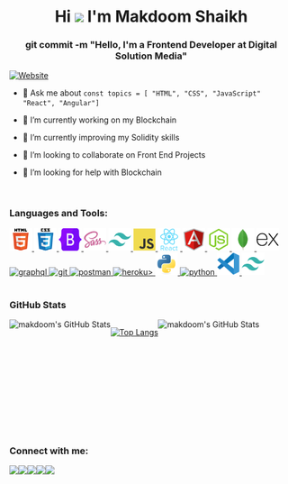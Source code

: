 <h1 align="center">Hi <img src="https://raw.githubusercontent.com/iampavangandhi/iampavangandhi/master/gifs/Hi.gif" width="30px"> I'm Makdoom Shaikh</h1>
<h3 align="center">git commit -m <b>"Hello, I'm a Frontend Developer at Digital Solution Media" </b></h3>

[![Website](https://img.shields.io/website?label=Portfolio&up_message=Online&url=https%3A%2F%2Fmakdoom.github.io%2F)](https://makdoom.github.io)


- 💬 Ask me about ``` const topics = [ "HTML", "CSS", "JavaScript" "React", "Angular"] ```

- 🔭 I’m currently working on my Blockchain

- 🌱 I’m currently improving my Solidity skills 

- 👯 I’m looking to collaborate on Front End Projects

- 🤔 I’m looking for help with Blockchain


<br/>

### Languages and Tools:
<div>
   <a href="https://www.w3.org/html/" target="_blank"> <img src="https://raw.githubusercontent.com/devicons/devicon/master/icons/html5/html5-original-wordmark.svg" alt="html5" width="40" height="40"/> </a><a href="https://www.w3schools.com/css/" target="_blank"> <img src="https://raw.githubusercontent.com/devicons/devicon/master/icons/css3/css3-original-wordmark.svg" alt="css3" width="40" height="40"/> </a><a href="https://getbootstrap.com" target="_blank"> <img src="https://raw.githubusercontent.com/devicons/devicon/master/icons/bootstrap/bootstrap-original.svg" alt="bootstrap" width="40" height="40"/> </a><a href="https://sass-lang.com//" target="_blank"> <img src="https://raw.githubusercontent.com/devicons/devicon/master/icons/sass/sass-original.svg" alt="sass" width="40" height="40"/> </a><a href="https://www.code.visualstudio.com/" target="_blank"> <img src="https://raw.githubusercontent.com/devicons/devicon/master/icons/tailwindcss/tailwindcss-plain.svg" alt="mysql" width="40" height="40"/> </a><a href="https://developer.mozilla.org/en-US/docs/Web/JavaScript" target="_blank"> <img src="https://raw.githubusercontent.com/devicons/devicon/master/icons/javascript/javascript-original.svg" alt="javascript" width="40" height="40"/> </a><a href="https://reactjs.org/" target="_blank"> <img src="https://raw.githubusercontent.com/devicons/devicon/master/icons/react/react-original-wordmark.svg" alt="react" width="40" height="40"/> </a><a href="https://angular.io/" target="_blank"> <img src="https://raw.githubusercontent.com/devicons/devicon/master/icons/angularjs/angularjs-original.svg" alt="angular" width="40" height="40"/> </a><a href="https://nodejs.org" target="_blank"> <img src="https://raw.githubusercontent.com/devicons/devicon/master/icons/nodejs/nodejs-original.svg" alt="angular" width="40" height="40"/> </a><a href="https://www.mongodb.com/" target="_blank"> <img src="https://raw.githubusercontent.com/devicons/devicon/master/icons/mongodb/mongodb-original.svg" alt="angular" width="40" height="40"/> </a><a href="https://www.expressjs.com/" target="_blank" style="color:white"> <img src="https://raw.githubusercontent.com/devicons/devicon/master/icons/express/express-original.svg" alt="angular" width="40" height="40"/> </a><a href="https://graphql.org" target="_blank"> <img src="https://www.vectorlogo.zone/logos/graphql/graphql-icon.svg" alt="graphql" width="40" height="40"/> </a> <a href="https://git-scm.com/" target="_blank"> <img src="https://www.vectorlogo.zone/logos/git-scm/git-scm-icon.svg" alt="git" width="40" height="40"/> </a><a href="https://postman.com" target="_blank"> <img src="https://www.vectorlogo.zone/logos/getpostman/getpostman-icon.svg" alt="postman" width="40" height="40"/> </a><a href="https://heroku.com" target="_blank"> <img src="https://www.vectorlogo.zone/logos/heroku/heroku-icon.svg" alt="heroku" width="40" height="40"/>> </a><a href="https://www.python.org" target="_blank"> <img src="https://raw.githubusercontent.com/devicons/devicon/master/icons/python/python-original.svg" alt="python" width="40" height="40"/></a><a href="https://www.github.com" target="_blank"> <img src="https://www.vectorlogo.zone/logos/github/github-icon.svg" alt="python" width="40" height="40"/> </a><a href="https://www.code.visualstudio.com/" target="_blank"> <img src="https://raw.githubusercontent.com/devicons/devicon/master/icons/vscode/vscode-original.svg" alt="mysql" width="40" height="40"/> </a><a href="https://www.code.visualstudio.com/" target="_blank"> <img src="https://raw.githubusercontent.com/devicons/devicon/master/icons/tailwindcss/tailwindcss-plain.svg" alt="mysql" width="40" height="40"/> </a>
</div>
<br />


### <b>GitHub Stats </b>

<div style="display:flex; justify-content:sapce-between">
  <img style="height:200px"  alt="makdoom's GitHub Stats" src="https://github-readme-stats-chi-fawn.vercel.app/api?username=makdoom&show_icons=true&theme=dracula&hide_border=true" />
  
   [![Top Langs](https://github-readme-stats.vercel.app/api/top-langs/?username=makdoom&layout=compact)](https://github.com/anuraghazra/github-readme-stats)

  <img style="height:200px" alt="makdoom's GitHub Stats" src="https://github-readme-stats-chi-fawn.vercel.app/api/top-langs?username=makdoom&layout=compact&langs_count=16&show_icons=true&theme=dracula&hide_border=true" />
</div>

 ### Connect with me:

<div style="width:100%; display:flex; ">
   <a href="mailto:makshaikh99@gmail.com" target="_blank"><img src="https://img.shields.io/badge/Gmail-D14836?style=for-the-badge&logo=gmail&logoColor=white" /></a>
   <a href="https://github.com/makdoom" target="_blank"><img src="https://img.shields.io/badge/GitHub-100000?style=for-the-badge&logo=github&logoColor=white" /></a>
  <a href="https://twitter.com/shaikh_makdoom" target="_blank"><img src="https://img.shields.io/badge/Twitter-1DA1F2?style=for-the-badge&logo=twitter&logoColor=white" /></a>
  <a href="https://linkedin.com/in/https://www.linkedin.com/in/makdoom-shaikh-42897a172/" target="_blank"><img src="https://img.shields.io/badge/LinkedIn-0077B5?style=for-the-badge&logo=linkedin&logoColor=white" /></a>
   <a href="https://instagram.com/makdoom.js" target="_blank"><img src="https://img.shields.io/badge/Instagram-E4405F?style=for-the-badge&logo=instagram&logoColor=white" /></a>
  
  
</div>





